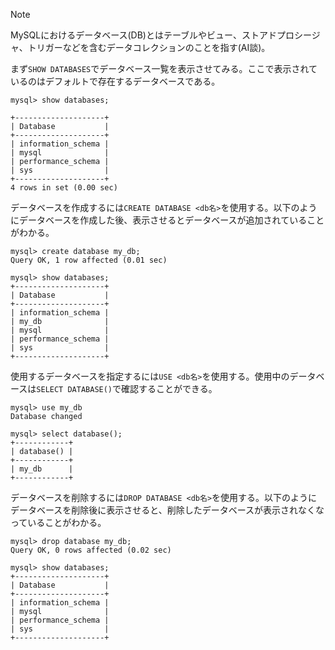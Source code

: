 > [!NOTE]
> MySQLにおけるデータベース(DB)とはテーブルやビュー、ストアドプロシージャ、トリガーなどを含むデータコレクションのことを指す(AI談)。

まず`SHOW DATABASES`でデータベース一覧を表示させてみる。ここで表示されているのはデフォルトで存在するデータベースである。
```
mysql> show databases;

+--------------------+
| Database           |
+--------------------+
| information_schema |
| mysql              |
| performance_schema |
| sys                |
+--------------------+
4 rows in set (0.00 sec)
```

データベースを作成するには`CREATE DATABASE <db名>`を使用する。以下のようにデータベースを作成した後、表示させるとデータベースが追加されていることがわかる。
```
mysql> create database my_db;
Query OK, 1 row affected (0.01 sec)

mysql> show databases;
+--------------------+
| Database           |
+--------------------+
| information_schema |
| my_db              |
| mysql              |
| performance_schema |
| sys                |
+--------------------+
```

使用するデータベースを指定するには`USE <db名>`を使用する。使用中のデータベースは`SELECT DATABASE()`で確認することができる。
```
mysql> use my_db
Database changed

mysql> select database();
+------------+
| database() |
+------------+
| my_db      |
+------------+
```

データベースを削除するには`DROP DATABASE <db名>`を使用する。以下のようにデータベースを削除後に表示させると、削除したデータベースが表示されなくなっていることがわかる。
```
mysql> drop database my_db;
Query OK, 0 rows affected (0.02 sec)

mysql> show databases;
+--------------------+
| Database           |
+--------------------+
| information_schema |
| mysql              |
| performance_schema |
| sys                |
+--------------------+
```